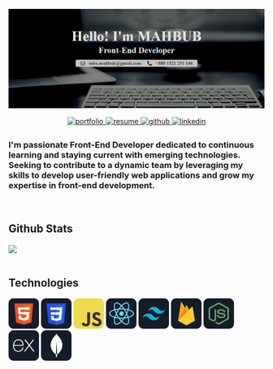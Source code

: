 <p align="center">
  <img src="./banner.png" alt="GitHub Banner">
</p>
<div align="center">
<a href="https://portfolio-six-steel-81.vercel.app" target="_blank">
  <img src="https://img.shields.io/badge/portfolio-%23000000.svg?&style=for-the-badge&logo=google-chrome&logoColor=white" alt="portfolio" style="margin-bottom: 5px;" />
</a>
</a>
<a href="https://drive.google.com/file/d/1gY3P-ogQbxafwwfGFki4E7xpKrGKlGwD/view" target="_blank">
  <img src="https://img.shields.io/badge/resume-%234285F4.svg?&style=for-the-badge&logo=google-drive&logoColor=white" alt="resume" style="margin-bottom: 5px;" />
</a>  
<a href="https://github.com/CodeSperk" target="_blank">
<img src=https://img.shields.io/badge/github-%2324292e.svg?&style=for-the-badge&logo=github&logoColor=white alt=github style="margin-bottom: 5px;" />
</a>
<a href="https://www.linkedin.com/in/mahbub692" target="_blank">
<img src=https://img.shields.io/badge/linkedin-%231E77B5.svg?&style=for-the-badge&logo=linkedin&logoColor=white alt=linkedin style="margin-bottom: 5px;" />
</a>
</div>

<h3> I'm passionate Front-End Developer dedicated to continuous learning and staying current with emerging technologies. Seeking to contribute to a dynamic team by leveraging my skills to develop user-friendly web applications and grow my expertise in front-end development. </h3> 

<br/>

## Github Stats  
<div align-center>
  <img src="https://github-readme-stats.vercel.app/api?username=CodeSperk&show_icons=true&count_private=true" align="center" />
</div> 

<br/>

## Technologies  
<p>
<img src="https://github.com/CodeSperk/CodeSperk/blob/main/technology_icons/HTML.png"/>
<img src="https://github.com/CodeSperk/CodeSperk/blob/main/technology_icons/css.png"/>
<img src="https://github.com/CodeSperk/CodeSperk/blob/main/technology_icons/JavaScript.png"/>
<img src="https://github.com/CodeSperk/CodeSperk/blob/main/technology_icons/react.png"/>
<img src="https://github.com/CodeSperk/CodeSperk/blob/main/technology_icons/tailwind.png"/>
<img src="https://github.com/CodeSperk/CodeSperk/blob/main/technology_icons/firebase.png"/>
<img src="https://github.com/CodeSperk/CodeSperk/blob/main/technology_icons/node.png"/>
<img src="https://github.com/CodeSperk/CodeSperk/blob/main/technology_icons/express.png"/>
<img src="https://github.com/CodeSperk/CodeSperk/blob/main/technology_icons/mongo.png"/>
</p>


<!--
**CodeSperk/CodeSperk** is a ✨ _special_ ✨ repository because its `README.md` (this file) appears on your GitHub profile.

Here are some ideas to get you started:

- 🔭 I’m currently working on ....
- 🌱 I’m currently learning ...
- 👯 I’m looking to collaborate on ...
- 🤔 I’m looking for help with ...
- 💬 Ask me about ...
- 📫 How to reach me: ...
- 😄 Pronouns: ...
- ⚡ Fun fact: ...
-->
